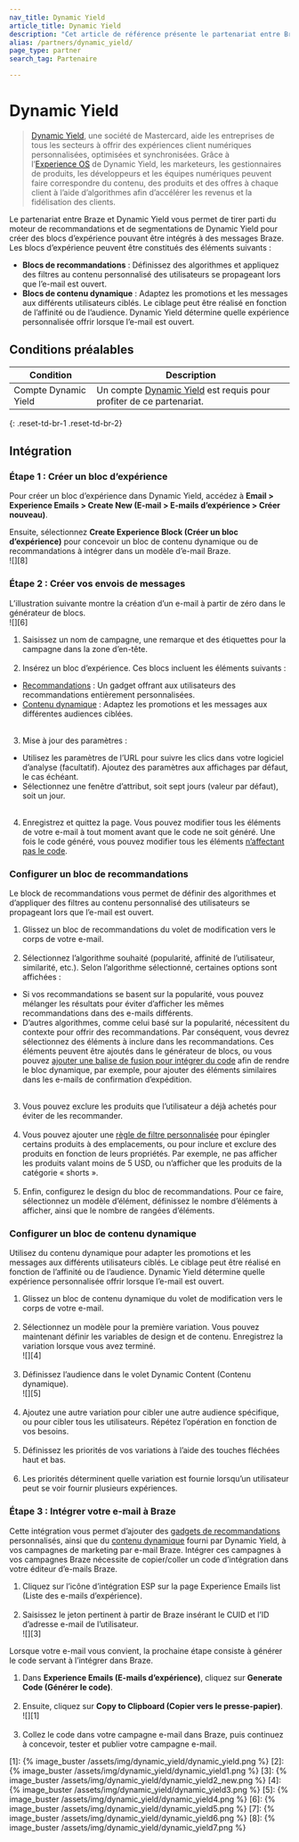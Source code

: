 ```yaml
---
nav_title: Dynamic Yield
article_title: Dynamic Yield
description: "Cet article de référence présente le partenariat entre Braze et Dynamic Yield. Ce partenariat vous permet de tirer parti du moteur de recommandations et de segmentations de Dynamic Yield pour créer des blocs d’expérience pouvant être intégrés à des messages Braze."
alias: /partners/dynamic_yield/
page_type: partner
search_tag: Partenaire

---
```


# Dynamic Yield

> [Dynamic Yield](https://www.dynamicyield.com/), une société de Mastercard, aide les entreprises de tous les secteurs à offrir des expériences client numériques personnalisées, optimisées et synchronisées. Grâce à l’[Experience OS](http://www.dynamicyield.com/experience-os) de Dynamic Yield, les marketeurs, les gestionnaires de produits, les développeurs et les équipes numériques peuvent faire correspondre du contenu, des produits et des offres à chaque client à l’aide d’algorithmes afin d’accélérer les revenus et la fidélisation des clients.

Le partenariat entre Braze et Dynamic Yield vous permet de tirer parti du moteur de recommandations et de segmentations de Dynamic Yield pour créer des blocs d’expérience pouvant être intégrés à des messages Braze. Les blocs d’expérience peuvent être constitués des éléments suivants :
- **Blocs de recommandations** : Définissez des algorithmes et appliquez des filtres au contenu personnalisé des utilisateurs se propageant lors que l’e-mail est ouvert. 
- **Blocs de contenu dynamique** : Adaptez les promotions et les messages aux différents utilisateurs ciblés. Le ciblage peut être réalisé en fonction de l’affinité ou de l’audience. Dynamic Yield détermine quelle expérience personnalisée offrir lorsque l’e-mail est ouvert. 

## Conditions préalables

| Condition | Description |
| ----------- | ----------- |
| Compte Dynamic Yield | Un compte [Dynamic Yield](https://adm.dynamicyield.com/users/sign_in#/r/dashboard) est requis pour profiter de ce partenariat. |
{: .reset-td-br-1 .reset-td-br-2}

## Intégration

### Étape 1 : Créer un bloc d’expérience

Pour créer un bloc d’expérience dans Dynamic Yield, accédez à **Email > Experience Emails > Create New (E-mail > E-mails d’expérience > Créer nouveau)**.

Ensuite, sélectionnez **Create Experience Block (Créer un bloc d’expérience)** pour concevoir un bloc de contenu dynamique ou de recommandations à intégrer dans un modèle d’e-mail Braze.<br>![][8]

### Étape 2 : Créer vos envois de messages

L’illustration suivante montre la création d’un e-mail à partir de zéro dans le générateur de blocs.<br>![][6]

1. Saisissez un nom de campagne, une remarque et des étiquettes pour la campagne dans la zone d’en-tête.<br><br>
2. Insérez un bloc d’expérience. Ces blocs incluent les éléments suivants :
  - [Recommandations](#configure-a-recommendations-block) : Un gadget offrant aux utilisateurs des recommandations entièrement personnalisées.
  - [Contenu dynamique](#configure-a-dynamic-content-block) : Adaptez les promotions et les messages aux différentes audiences ciblées.<br><br>
3. Mise à jour des paramètres :
  - Utilisez les paramètres de l’URL pour suivre les clics dans votre logiciel d’analyse (facultatif). Ajoutez des paramètres aux affichages par défaut, le cas échéant.
  - Sélectionnez une fenêtre d’attribut, soit sept jours (valeur par défaut), soit un jour.<br><br>
4. Enregistrez et quittez la page. Vous pouvez modifier tous les éléments de votre e-mail à tout moment avant que le code ne soit généré. Une fois le code généré, vous pouvez modifier tous les éléments [n’affectant pas le code](https://support.dynamicyield.com/hc/en-us/articles/4404013832465-Experience-Email#h_01FAZPXB6MH094J1MWS5N86FXH).

### Configurer un bloc de recommandations

Le block de recommandations vous permet de définir des algorithmes et d’appliquer des filtres au contenu personnalisé des utilisateurs se propageant lors que l’e-mail est ouvert. 

1. Glissez un bloc de recommandations du volet de modification vers le corps de votre e-mail.<br><br>
2. Sélectionnez l’algorithme souhaité (popularité, affinité de l’utilisateur, similarité, etc.). Selon l’algorithme sélectionné, certaines options sont affichées : 
  - Si vos recommandations se basent sur la popularité, vous pouvez mélanger les résultats pour éviter d’afficher les mêmes recommandations dans des e-mails différents.
  - D’autres algorithmes, comme celui basé sur la popularité, nécessitent du contexte pour offrir des recommandations. Par conséquent, vous devrez sélectionnez des éléments à inclure dans les recommandations. Ces éléments peuvent être ajoutés dans le générateur de blocs, ou vous pouvez [ajouter une balise de fusion pour intégrer du code](https://support.dynamicyield.com/hc/en-us/articles/4404013832465-Experience-Email#advanced) afin de rendre le bloc dynamique, par exemple, pour ajouter des éléments similaires dans les e-mails de confirmation d’expédition. <br><br>
3. Vous pouvez exclure les produits que l’utilisateur a déjà achetés pour éviter de les recommander.<br><br>
4. Vous pouvez ajouter une [règle de filtre personnalisée](https://support.dynamicyield.com/hc/en-us/articles/4404013832465-Experience-Email#h_01FAZP4ZWZX1JJ2SH61MB3HVXD) pour épingler certains produits à des emplacements, ou pour inclure et exclure des produits en fonction de leurs propriétés. Par exemple, ne pas afficher les produits valant moins de 5 USD, ou n’afficher que les produits de la catégorie « shorts ».<br><br>
5. Enfin, configurez le design du bloc de recommandations. Pour ce faire, sélectionnez un modèle d’élément, définissez le nombre d’éléments à afficher, ainsi que le nombre de rangées d’éléments. 

### Configurer un bloc de contenu dynamique
Utilisez du contenu dynamique pour adapter les promotions et les messages aux différents utilisateurs ciblés. Le ciblage peut être réalisé en fonction de l’affinité ou de l’audience. Dynamic Yield détermine quelle expérience personnalisée offrir lorsque l’e-mail est ouvert. 

1. Glissez un bloc de contenu dynamique du volet de modification vers le corps de votre e-mail.<br><br> 
2. Sélectionnez un modèle pour la première variation. Vous pouvez maintenant définir les variables de design et de contenu. Enregistrez la variation lorsque vous avez terminé. <br>![][4]<br><br> 
3. Définissez l’audience dans le volet Dynamic Content (Contenu dynamique).<br>![][5]<br><br> 
4. Ajoutez une autre variation pour cibler une autre audience spécifique, ou pour cibler tous les utilisateurs. Répétez l’opération en fonction de vos besoins.<br><br> 
5. Définissez les priorités de vos variations à l’aide des touches fléchées haut et bas. <br><br> 
6. Les priorités déterminent quelle variation est fournie lorsqu’un utilisateur peut se voir fournir plusieurs expériences.

### Étape 3 : Intégrer votre e-mail à Braze

Cette intégration vous permet d’ajouter des [gadgets de recommandations](https://support.dynamicyield.com/hc/en-us/articles/360022547394) personnalisés, ainsi que du [contenu dynamique](https://support.dynamicyield.com/hc/en-us/articles/360022547994) fourni par Dynamic Yield, à vos campagnes de marketing par e-mail Braze. Intégrer ces campagnes à vos campagnes Braze nécessite de copier/coller un code d’intégration dans votre éditeur d’e-mails Braze.

1. Cliquez sur l’icône d’intégration ESP sur la page Experience Emails list (Liste des e-mails d’expérience).<br><br> 
2. Saisissez le jeton pertinent à partir de Braze insérant le CUID et l’ID d’adresse e-mail de l’utilisateur.<br>![][3]
  
Lorsque votre e-mail vous convient, la prochaine étape consiste à générer le code servant à l’intégrer dans Braze.
1. Dans **Experience Emails (E-mails d’expérience)**, cliquez sur **Generate Code (Générer le code)**.<br><br> 
2. Ensuite, cliquez sur **Copy to Clipboard (Copier vers le presse-papier)**.<br>![][1]<br><br> 
3. Collez le code dans votre campagne e-mail dans Braze, puis continuez à concevoir, tester et publier votre campagne e-mail.


[1]: {% image_buster /assets/img/dynamic_yield/dynamic_yield.png %}
[2]: {% image_buster /assets/img/dynamic_yield/dynamic_yield1.png %}
[3]: {% image_buster /assets/img/dynamic_yield/dynamic_yield2_new.png %}
[4]: {% image_buster /assets/img/dynamic_yield/dynamic_yield3.png %}
[5]: {% image_buster /assets/img/dynamic_yield/dynamic_yield4.png %}
[6]: {% image_buster /assets/img/dynamic_yield/dynamic_yield5.png %}
[7]: {% image_buster /assets/img/dynamic_yield/dynamic_yield6.png %}
[8]: {% image_buster /assets/img/dynamic_yield/dynamic_yield7.png %}
